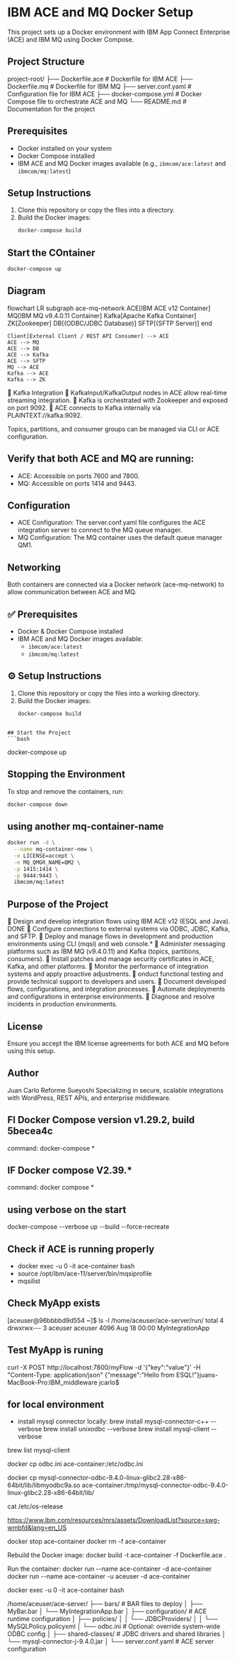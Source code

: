 # IBM ACE and MQ Docker Setup

This project sets up a Docker environment with IBM App Connect Enterprise (ACE) and IBM MQ using Docker Compose.

## Project Structure
project-root/
├── Dockerfile.ace          # Dockerfile for IBM ACE
├── Dockerfile.mq           # Dockerfile for IBM MQ
├── server.conf.yaml        # Configuration file for IBM ACE
├── docker-compose.yml      # Docker Compose file to orchestrate ACE and MQ
└── README.md               # Documentation for the project


## Prerequisites

- Docker installed on your system
- Docker Compose installed
- IBM ACE and MQ Docker images available (e.g., `ibmcom/ace:latest` and `ibmcom/mq:latest`)

## Setup Instructions

1. Clone this repository or copy the files into a directory.
2. Build the Docker images:
   ```bash
   docker-compose build


## Start the COntainer
```bash
docker-compose up
```
## Diagram
flowchart LR
    subgraph ace-mq-network
        ACE[IBM ACE v12 Container]
        MQ[IBM MQ v9.4.0.11 Container]
        Kafka[Apache Kafka Container]
        ZK[Zookeeper]
        DB[(ODBC/JDBC Database)]
        SFTP[(SFTP Server)]
    end

    Client[External Client / REST API Consumer] --> ACE
    ACE --> MQ
    ACE --> DB
    ACE --> Kafka
    ACE --> SFTP
    MQ --> ACE
    Kafka --> ACE
    Kafka --> ZK

🧩 Kafka Integration
🔹 KafkaInput/KafkaOutput nodes in ACE allow real-time streaming integration.
🔹 Kafka is orchestrated with Zookeeper and exposed on port 9092.
🔹 ACE connects to Kafka internally via PLAINTEXT://kafka:9092.

Topics, partitions, and consumer groups can be managed via CLI or ACE configuration.

## Verify that both ACE and MQ are running:
- ACE: Accessible on ports 7600 and 7800.
- MQ: Accessible on ports 1414 and 9443.

## Configuration
- ACE Configuration: The server.conf.yaml file configures the ACE integration server to connect to the MQ queue manager.
- MQ Configuration: The MQ container uses the default queue manager QM1.


## Networking
Both containers are connected via a Docker network (ace-mq-network) to allow communication between ACE and MQ.



## ✅ Prerequisites

- Docker & Docker Compose installed
- IBM ACE and MQ Docker images available:
  - `ibmcom/ace:latest`
  - `ibmcom/mq:latest`


## ⚙️ Setup Instructions

1. Clone this repository or copy the files into a working directory.
2. Build the Docker images:
   ```bash
   docker-compose build
  ```

## Start the Project   
 ```bash
 ```


docker-compose up
## Stopping the Environment
To stop and remove the containers, run:
```bash
docker-compose down
```

## using another mq-container-name
```bash
docker run -d \
  --name mq-container-new \
  -e LICENSE=accept \
  -e MQ_QMGR_NAME=QM2 \
  -p 1415:1414 \
  -p 9444:9443 \
  ibmcom/mq:latest
```

## Purpose of the Project
🔹 Design and develop integration flows using IBM ACE v12 (ESQL and Java). DONE
🔹 Configure connections to external systems via ODBC, JDBC, Kafka, and SFTP.
🔹 Deploy and manage flows in development and production environments using CLI (mqsi) and web console.*
🔹 Administer messaging platforms such as IBM MQ (v9.4.0.11) and Kafka (topics, partitions, consumers).
🔹 Install patches and manage security certificates in ACE, Kafka, and other platforms.
🔹 Monitor the performance of integration systems and apply proactive adjustments.
🔹 onduct functional testing and provide technical support to developers and users.
🔹 Document developed flows, configurations, and integration processes.
🔹 Automate deployments and configurations in enterprise environments.
🔹 Diagnose and resolve incidents in production environments.


## License
Ensure you accept the IBM license agreements for both ACE and MQ before using this setup.

## Author
Juan Carlo Reforme Sueyoshi
Specializing in secure, scalable integrations with WordPress, REST APIs, and enterprise middleware.


## FI Docker Compose version v1.29.2, build 5becea4c
command: docker-compose *

## IF Docker compose V2.39.*
command: docker compose *


## using verbose on the start
docker-compose --verbose up --build --force-recreate


## Check if ACE is running properly
- docker exec -u 0 -it ace-container bash
- source /opt/ibm/ace-11/server/bin/mqsiprofile
- mqsilist

## Check MyApp exists
[aceuser@96bbbbd9d554 ~]$ ls -l /home/aceuser/ace-server/run/
total 4
drwxrwx--- 3 aceuser aceuser 4096 Aug 18 00:00 MyIntegrationApp

## Test MyApp is runing
curl -X POST http://localhost:7800/myFlow -d '{"key":"value"}' -H "Content-Type: application/json"
{"message":"Hello from ESQL!"}juans-MacBook-Pro:IBM_middleware jcarlo$ 



## for local environment
- install mysql connector locally:
brew install mysql-connector-c++ --verbose
brew install unixodbc --verbose 
brew install mysql-client --verbose 

brew list mysql-client



docker cp odbc.ini ace-container:/etc/odbc.ini

docker cp mysql-connector-odbc-9.4.0-linux-glibc2.28-x86-64bit/lib/libmyodbc9a.so ace-container:/tmp/mysql-connector-odbc-9.4.0-linux-glibc2.28-x86-64bit/lib/

cat /etc/os-release

https://www.ibm.com/resources/mrs/assets/DownloadList?source=swg-wmbfd&lang=en_US


docker stop ace-container
docker rm -f ace-container

Rebuild the Docker image:
docker build -t ace-container -f Dockerfile.ace .

Run the container:
docker run --name ace-container -d ace-container
docker run --name ace-container -u aceuser -d ace-container

docker exec -u 0 -it ace-container bash



/home/aceuser/ace-server/
├── bars/                          # BAR files to deploy
│   ├── MyBar.bar
│   └── MyIntegrationApp.bar
│
├── configuration/                # ACE runtime configuration
│   ├── policies/
│   │   └── JDBCProviders/
│   │       └── MySQLPolicy.policyxml
│   └── odbc.ini                  # Optional: override system-wide ODBC config
│
├── shared-classes/              # JDBC drivers and shared libraries
│   └── mysql-connector-j-9.4.0.jar
│
└── server.conf.yaml             # ACE server configuration
